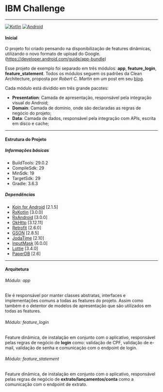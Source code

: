 # IBM Challenge
---
[![Kotlin](https://img.shields.io/badge/Kotlin-1.3.72-blue.svg)](https://kotlinlang.org)
[![Android](https://img.shields.io/badge/Android-19%2B-brightgreen.svg?style=flat)](https://android-arsenal.com/api?level=19)

#### Inicial
O projeto foi criado pensando na disponibilização de features dinâmicas, utilizando o novo formato de upload do Google. (https://developer.android.com/guide/app-bundle)

Esse projeto de exemplo foi separado em três módulos: **app**, **feature_login**, **feature_statement**.
Todos os módulos seguem os padrões da Clean Architecture, proposta por *Robert C. Martin* em um post em seu [blog](https://blog.cleancoder.com/uncle-bob/2012/08/13/the-clean-architecture.html).

Cada módulo está dividido em três grande pacotes:
- **Presentation**: Camada de apresentação, responsável pela integração visual do Android;
- **Domain**: Camada de domínio, onde são declaradas as regras de negócio do projeto;
- **Data**: Camada de dados, responsável pela integração com APIs, escrita em disco e cache; 

---
#### Estrutura do Projeto
##### Informações básicas
- BuildTools: 29.0.2
- CompileSdk: 29
- MinSdk: 19
- TargetSdk: 29
- Gradle: 3.6.3

##### Dependências
- [Koin for Android](https://github.com/InsertKoinIO/koin) [2.1.5]
- [RxKotlin](https://github.com/ReactiveX/RxKotlin) [3.0.0]
- [RxAndroid](https://github.com/ReactiveX/RxAndroid) [3.0.0]
- [OkHttp](https://github.com/square/okhttp) [3.12.11]
- [Retrofit](https://github.com/square/retrofit) [2.6.0]
- [GSON](https://github.com/google/gson) [2.8.5]
- [JodaTime](https://github.com/JodaOrg/joda-time) [2.10]
- [InputMask](https://github.com/RedMadRobot/input-mask-android) [6.0.0]
- [Lottie](https://github.com/airbnb/lottie-android) [3.4.0]
- [PaperDB](https://github.com/pilgr/Paper)  [2.6]
---

#### Arquitetura
###### Módulo: app
Ele é responsável por manter classes abstratas, interfaces e implementações comuns a todas as features do projeto.
Assim como também é o detentor de modelos de apresentação que são utilizados em todas as features.

###### Módulo: feature_login
Feature dinâmica, de instalação em conjunto com o aplicativo, responsável pelas regras de negócio de **login** como: validação de CPF, validação de e-mail, validação de senha e comunicação com o endpoint de login.

###### Módulo: feature_statement
Feature dinâmica, de instalação em conjunto com o aplicativo, responsável pelas regras de negócio de **extrato/lançamentos/conta** como a comunicação com o endpoint de extrato.